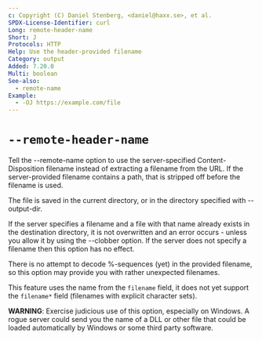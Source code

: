 ```yaml
---
c: Copyright (C) Daniel Stenberg, <daniel@haxx.se>, et al.
SPDX-License-Identifier: curl
Long: remote-header-name
Short: J
Protocols: HTTP
Help: Use the header-provided filename
Category: output
Added: 7.20.0
Multi: boolean
See-also:
  - remote-name
Example:
  - -OJ https://example.com/file
---
```


# `--remote-header-name`

Tell the --remote-name option to use the server-specified Content-Disposition
filename instead of extracting a filename from the URL. If the server-provided
filename contains a path, that is stripped off before the filename is used.

The file is saved in the current directory, or in the directory specified with
--output-dir.

If the server specifies a filename and a file with that name already exists in
the destination directory, it is not overwritten and an error occurs - unless
you allow it by using the --clobber option. If the server does not specify a
filename then this option has no effect.

There is no attempt to decode %-sequences (yet) in the provided filename, so
this option may provide you with rather unexpected filenames.

This feature uses the name from the `filename` field, it does not yet support
the `filename*` field (filenames with explicit character sets).

**WARNING**: Exercise judicious use of this option, especially on Windows. A
rogue server could send you the name of a DLL or other file that could be
loaded automatically by Windows or some third party software.
